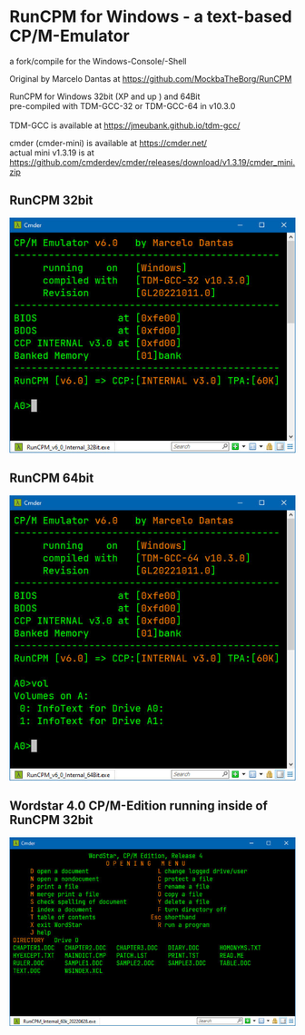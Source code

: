# RunCPM for Windows - a text-based CP/M-Emulator 
a fork/compile for the Windows-Console/-Shell

Original by Marcelo Dantas at https://github.com/MockbaTheBorg/RunCPM

RunCPM for Windows 32bit (XP and up ) and 64Bit 
<br/>pre-compiled with TDM-GCC-32 or TDM-GCC-64 in v10.3.0
<br/><br/>TDM-GCC is available at https://jmeubank.github.io/tdm-gcc/

cmder (cmder-mini) is available at https://cmder.net/
<br/>actual mini v1.3.19 is at
<br/>https://github.com/cmderdev/cmder/releases/download/v1.3.19/cmder_mini.zip

## RunCPM 32bit<br/>
![RunCPM_Win_BootScreen](https://github.com/guidol70/RunCPM_Windows/raw/main/pictures/RunCPM_v6_0_Win_32Bit_11102022.jpg?raw=true)

## RunCPM 64bit<br/>
![RunCPM_Win64_BootScreen](https://github.com/guidol70/RunCPM_Windows/raw/main/pictures/RunCPM_v6_0_Win_64Bit_VOL_11102022.jpg?raw=true)

## Wordstar 4.0 CP/M-Edition running inside of RunCPM 32bit
![RunCPM_Worstar_Screen](https://github.com/guidol70/RunCPM_Windows/raw/main/pictures/RunCPM_Win_WS_GL20220628.jpg?raw=true)
